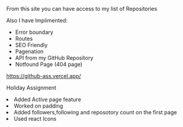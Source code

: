 From this site you can have access to my list of Repositories

Also I have Implimented:

<ul>
<li>Error boundary</li>
<li>Routes</li>
<li>SEO Friendly</li>
<li>Pagenation</li>
<li>API from my GitHub Repository</li>
<li>Notfound Page (404 page)</li>
</ul>


https://github-ass.vercel.app/

Holiday Assignment
<li>Added Active page feature</li>
<li>Worked on padding</li>
<li>Added followers,following and reposotory count on the first page</li>
<li>Used react Icons</li>

